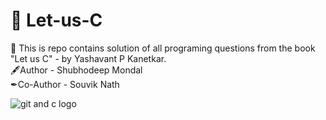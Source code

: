# 🚀 Let-us-C  

💎 This is repo contains solution of all programing questions from the book "Let us C" - by Yashavant P Kanetkar.
<br>
  🖋Author - Shubhodeep Mondal
<br>
  ✒Co-Author - Souvik Nath  

  ![git and c logo](https://skillicons.dev/icons?i=git,github,c)
